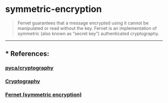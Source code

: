 # symmetric-encryption
> Fernet guarantees that a message encrypted using it cannot be manipulated or read without the key. Fernet is an implementation of symmetric (also known as “secret key”) authenticated cryptography.

---
## * References: 
### [pyca/cryptography](https://cryptography.io/en/latest/)
### [Cryptography](https://en.wikipedia.org/wiki/Cryptography)
### [Fernet (symmetric encryption)](https://cryptography.io/en/latest/fernet/)
